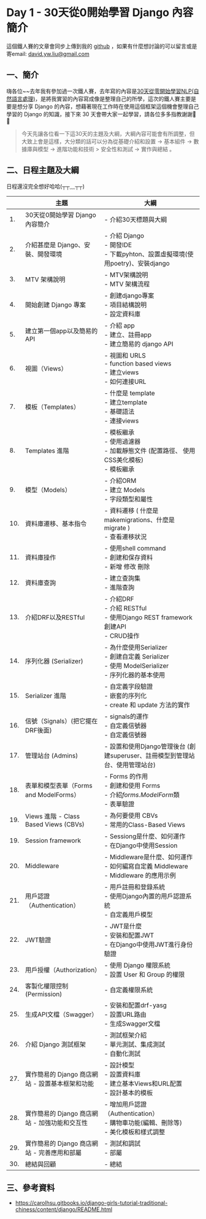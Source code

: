 # Day 1 - 30天從0開始學習 Django 內容簡介

這個鐵人賽的文章會同步上傳到我的 [github](https://github.com/David20001110/2024-iTome) ，如果有什麼想討論的可以留言或是寄email: david.yw.liu@gmail.com

## 一、簡介
嗨各位~~去年我有參加過一次鐵人賽，去年寫的內容是[30天從零開始學習NLP(自然語言處理)](https://ithelp.ithome.com.tw/users/20160436/ironman/6761)，是將我實習的內容寫成像是整理自己的所學，這次的鐵人賽主要是要是想分享 Django 的內容，想藉著現在工作時在使用這個框架這個機會整理自己學習的 Django 的知識，接下來 30 天會帶大家一起學習，請各位多多指教謝謝🙏🙏

> 今天先讓各位看一下這30天的主題及大綱，大綱內容可能會有所調整，但大致上會是這樣，大分類的話可以分為從基礎介紹和設置 -> 基本組件 -> 數據庫與模型 -> 進階功能和技術 > 安全性和測試 -> 實作與總結 。

## 二、日程主題及大綱
日程還沒完全想好哈哈(┬┬﹏┬┬)

|     | 主題                               | 大綱                                                                                 |
|-----|----------------------------------|------------------------------------------------------------------------------------|
| 1.  | 30天從0開始學習 Django 內容簡介            | - 介紹30天標題與大綱                                                                       
| 2.  | 介紹甚麼是 Django、安裝、開發環境             | - 介紹 Django <br> - 開發IDE <br> - 下載pyhton、設置虛擬環境(使用poetry)、安裝django                 |
| 3.  | MTV 架構說明                         | - MTV架構說明 <br> - MTV 架構流程                                                          |
| 4.  | 開始創建 Django 專案                   | - 創建django專案 <br> - 項目結構說明 <br> - 設定資料庫                                            |
| 5.  | 建立第一個app以及簡易的API                 | - 介紹 app <br>- 建立、註冊app <br>- 建立簡易的 django API                                     |
| 6.  | 視圖（Views）                        | - 視圖和 URLS <br> - function based views <br>- 建立views <br>- 如何連接URL                 |
| 7.  | 模板（Templates）                    | - 什麼是 template <br> - 建立template <br>- 基礎語法 <br>- 連接views                          |
| 8.  | Templates 進階                     | - 模板繼承 <br>- 使用過濾器 <br> - 加載靜態文件 (配置路徑、 使用CSS美化模板) <br>- 模板繼承                      |
| 9.  | 模型（Models）                       | - 介紹ORM <br>- 建立 Models <br>- 字段類型和屬性                                              |
| 10. | 資料庫遷移、基本指令                       | - 資料遷移 ( 什麼是 makemigrations、什麼是 migrate ) <br>- 查看遷移狀況                             |
| 11. | 資料庫操作                            | - 使用shell command <br>- 創建和保存資料 <br>- 新增 修改 刪除                                     |
| 12. | 資料庫查詢                            | - 建立查詢集 <br>- 進階查詢                                                                 |
| 13. | 介紹DRF以及RESTful                   | - 介紹DRF <br>- 介紹 RESTful <br>- 使用Django REST framework創建API <br>- CRUD操作           |
| 14. | 序列化器 (Serializer)                | - 為什麼使用Serializer <br> - 創建自定義 Serializer <br>- 使用 ModelSerializer <br>- 序列化器的基本使用 |
| 15. | Serializer 進階          | - 自定義字段驗證 <br>- 嵌套的序列化 <br> - create 和 update 方法的實作                                |
| 16. | 信號（Signals）(把它擺在DRF後面)           | - signals的運作 <br> - 自定義信號器 <br>- 自定義信號器                                            |
| 17. | 管理站台 (Admins)                    | - 設置和使用Django管理後台 (創建superuser、註冊模型到管理站台、使用管理站台)                                   |
| 18. | 表單和模型表單（Forms and ModelForms）    | - Forms 的作用 <br>- 創建和使用 Forms <br>- 介紹*forms.ModelForm*類 <br>- 表單驗證                |
| 19. | Views 進階 - Class Based Views (CBVs) | - 為何要使用 CBVs <br>- 常用的Class-Based Views                                            |
| 19. | Session framework                | - Sessiong是什麼、如何運作 <br>- 在Django中使用Session                                         |
| 20. | Middleware                       | - Middleware是什麼、如何運作 <br>- 如何編寫自定義 Middleware <br>- Middleware 的應用示例               |
| 21. | 用戶認證（Authentication）             | - 用戶註冊和登錄系統 <br>- 使用Django內置的用戶認證系統 <br>- 自定義用戶模型                                  |
| 22. | JWT驗證                            | - JWT是什麼 <br>- 安裝和配置JWT <br>- 在Django中使用JWT進行身份驗證                                  |
| 23. | 用戶授權（Authorization）              | - 使用 Django 權限系統 <br>- 設置 User 和 Group 的權限                                         |
| 24. | 客製化權限控制 (Permission)             | - 自定義權限系統                                                                          |
| 25. | 生成API文檔（Swagger）                 | - 安裝和配置drf-yasg <br>- 設置URL路由 <br>- 生成Swagger文檔                                    |
| 26. | 介紹 Django 測試框架                   | -  測試框架介紹 <br>-  單元測試、集成測試 <br>-  自動化測試                                            |
| 27. | 實作簡易的 Django 商店網站 - 設置基本框架和功能    | - 設計模型<br>- 設置資料庫<br>- 建立基本Views和URL配置<br>- 設計基本的模板                                |
| 28. | 實作簡易的 Django 商店網站 - 加強功能和交互性     | - 增加用戶認證（Authentication）<br>- 購物車功能(編輯、刪除等)<br>- 美化模板和樣式調整                         |
| 29. | 實作簡易的 Django 商店網站 - 完善應用和部屬      | - 測試和調試<br>- 部屬                                                                    |
| 30. | 總結與回顧                            | - 總結                                                                               |

## 三、參考資料

- https://carolhsu.gitbooks.io/django-girls-tutorial-traditional-chiness/content/django/README.html